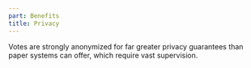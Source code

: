 ```yaml
---
part: Benefits
title: Privacy
---
```


Votes are strongly anonymized for far greater privacy guarantees than paper systems can offer, which require vast supervision.
